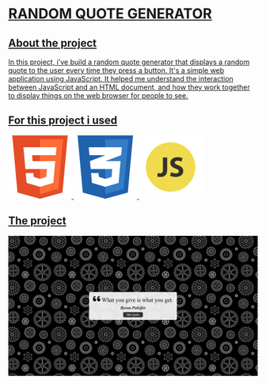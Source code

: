 # <u>RANDOM QUOTE GENERATOR<u>

## About the project

In this project, i've build a random quote generator that displays a random quote to the user every time they press a button.
It's a simple web application using JavaScript. It helped me understand the interaction between JavaScript and an HTML document, and how they work together to display things on the web browser for people to see.

## For this project i used

![htmlLogo](screenshot/317755_badge_html_html5_achievement_award_icon.png)
![cssLogo](screenshot/317756_badge_css_css3_achievement_award_icon.png)
![jsLogo](screenshot/652581_code_command_develop_javascript_language_icon.png)

## The project

![screenshot](screenshot/screenshot-quote-generator.png)
